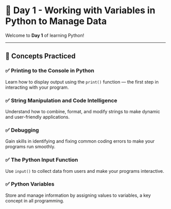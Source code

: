# 📘 Day 1 - Working with Variables in Python to Manage Data

Welcome to **Day 1** of learning Python! 

---

## 🧠 Concepts Practiced

### ✅ Printing to the Console in Python
Learn how to display output using the `print()` function — the first step in interacting with your program.

### ✅ String Manipulation and Code Intelligence
Understand how to combine, format, and modify strings to make dynamic and user-friendly applications.

### ✅ Debugging
Gain skills in identifying and fixing common coding errors to make your programs run smoothly.

### ✅ The Python Input Function
Use `input()` to collect data from users and make your programs interactive.

### ✅ Python Variables
Store and manage information by assigning values to variables, a key concept in all programming.

